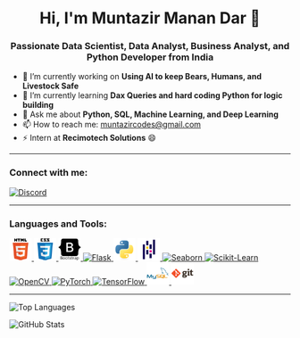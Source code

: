 <h1 align="center">Hi, I'm Muntazir Manan Dar 👋</h1>
<h3 align="center">Passionate Data Scientist, Data Analyst, Business Analyst, and Python Developer from India</h3>

- 🔭 I’m currently working on **Using AI to keep Bears, Humans, and Livestock Safe**
- 🌱 I’m currently learning **Dax Queries and hard coding Python for logic building**
- 💬 Ask me about **Python, SQL, Machine Learning, and Deep Learning**
- 📫 How to reach me: [muntazircodes@gmail.com](mailto:muntazircodes@gmail.com)
- ⚡ Intern at **Recimotech Solutions** 😄
<hr>
<h3 align="left">Connect with me:</h3>
<p align="left">
  <a href="https://discord.gg/4W6RHKJK" target="_blank">
    <img src="https://raw.githubusercontent.com/rahuldkjain/github-profile-readme-generator/master/src/images/icons/Social/discord.svg" alt="Discord" height="30" width="40"/>
  </a>
</p>
<hr>
<h3 align="left">Languages and Tools:</h3>
<p align="left">
  
  <a href="https://www.w3.org/html/" target="_blank" rel="noreferrer">
    <img src="https://raw.githubusercontent.com/devicons/devicon/master/icons/html5/html5-original-wordmark.svg" alt="HTML5" width="40" height="40"/>
  </a>
  
  <a href="https://www.w3schools.com/css/" target="_blank" rel="noreferrer">
    <img src="https://raw.githubusercontent.com/devicons/devicon/master/icons/css3/css3-original-wordmark.svg" alt="CSS3" width="40" height="40"/>
  </a>
  
  <a href="https://getbootstrap.com" target="_blank" rel="noreferrer">
    <img src="https://raw.githubusercontent.com/devicons/devicon/master/icons/bootstrap/bootstrap-plain-wordmark.svg" alt="Bootstrap" width="40" height="40"/>
  </a>
  
  <a href="https://flask.palletsprojects.com/" target="_blank" rel="noreferrer">
    <img src="https://www.vectorlogo.zone/logos/pocoo_flask/pocoo_flask-icon.svg" alt="Flask" width="40" height="40"/>
  </a>
  
  <a href="https://www.python.org" target="_blank" rel="noreferrer">
    <img src="https://raw.githubusercontent.com/devicons/devicon/master/icons/python/python-original.svg" alt="Python" width="40" height="40"/>
  </a>
  
  <a href="https://pandas.pydata.org/" target="_blank" rel="noreferrer">
    <img src="https://raw.githubusercontent.com/devicons/devicon/2ae2a900d2f041da66e950e4d48052658d850630/icons/pandas/pandas-original.svg" alt="Pandas" width="40" height="40"/>
  </a>
  
  <a href="https://seaborn.pydata.org/" target="_blank" rel="noreferrer">
    <img src="https://seaborn.pydata.org/_images/logo-mark-lightbg.svg" alt="Seaborn" width="40" height="40"/>
  </a>
  
  <a href="https://scikit-learn.org/" target="_blank" rel="noreferrer">
    <img src="https://upload.wikimedia.org/wikipedia/commons/0/05/Scikit_learn_logo_small.svg" alt="Scikit-Learn" width="40" height="40"/>
  </a>
  
  <a href="https://opencv.org/" target="_blank" rel="noreferrer">
    <img src="https://www.vectorlogo.zone/logos/opencv/opencv-icon.svg" alt="OpenCV" width="40" height="40"/>
  </a>
  
  <a href="https://pytorch.org/" target="_blank" rel="noreferrer">
    <img src="https://www.vectorlogo.zone/logos/pytorch/pytorch-icon.svg" alt="PyTorch" width="40" height="40"/>
  </a>
  
  <a href="https://www.tensorflow.org" target="_blank" rel="noreferrer">
    <img src="https://www.vectorlogo.zone/logos/tensorflow/tensorflow-icon.svg" alt="TensorFlow" width="40" height="40"/>
  </a>
  
  <a href="https://www.mysql.com/" target="_blank" rel="noreferrer">
    <img src="https://raw.githubusercontent.com/devicons/devicon/master/icons/mysql/mysql-original-wordmark.svg" alt="MySQL" width="40" height="40"/>
  </a>
  
  <a href="https://git-scm.com/" target="_blank" rel="noreferrer">
   <img src="https://raw.githubusercontent.com/devicons/devicon/master/icons/git/git-original-wordmark.svg" alt="Git" width="40" height="40"/> 
 </a>


</p>

<hr>

<p align="left">
  <img src="https://github-readme-stats.vercel.app/api/top-langs?username=muntazircodes&show_icons=true&locale=en&layout=compact" alt="Top Languages" />
</p>

<p align="left">
  <img src="https://github-readme-stats.vercel.app/api?username=muntazircodes&show_icons=true&locale=en" alt="GitHub Stats" />
</p>
